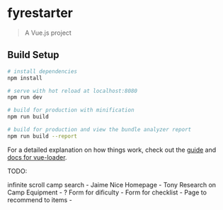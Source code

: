# fyrestarter

> A Vue.js project

## Build Setup

``` bash
# install dependencies
npm install

# serve with hot reload at localhost:8080
npm run dev

# build for production with minification
npm run build

# build for production and view the bundle analyzer report
npm run build --report
```

For a detailed explanation on how things work, check out the [guide](http://vuejs-templates.github.io/webpack/) and [docs for vue-loader](http://vuejs.github.io/vue-loader).



TODO:

infinite scroll camp search - Jaime
Nice Homepage - Tony
Research on Camp Equipment - ?
Form for dificulty - 
Form for checklist - 
Page to recommend to items - 
